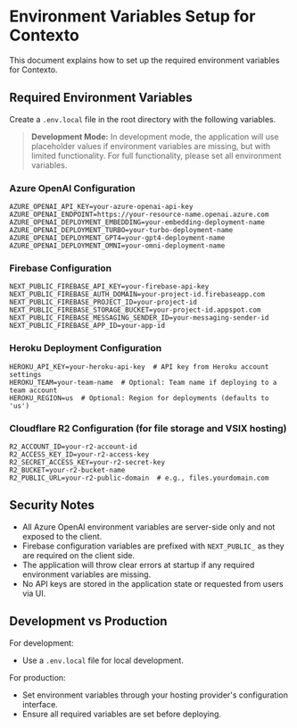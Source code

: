 # Environment Variables Setup for Contexto

This document explains how to set up the required environment variables for Contexto.

## Required Environment Variables

Create a `.env.local` file in the root directory with the following variables.

> **Development Mode:** In development mode, the application will use placeholder values if environment variables are missing, but with limited functionality. For full functionality, please set all environment variables.

### Azure OpenAI Configuration
```
AZURE_OPENAI_API_KEY=your-azure-openai-api-key
AZURE_OPENAI_ENDPOINT=https://your-resource-name.openai.azure.com
AZURE_OPENAI_DEPLOYMENT_EMBEDDING=your-embedding-deployment-name
AZURE_OPENAI_DEPLOYMENT_TURBO=your-turbo-deployment-name
AZURE_OPENAI_DEPLOYMENT_GPT4=your-gpt4-deployment-name
AZURE_OPENAI_DEPLOYMENT_OMNI=your-omni-deployment-name
```

### Firebase Configuration
```
NEXT_PUBLIC_FIREBASE_API_KEY=your-firebase-api-key
NEXT_PUBLIC_FIREBASE_AUTH_DOMAIN=your-project-id.firebaseapp.com
NEXT_PUBLIC_FIREBASE_PROJECT_ID=your-project-id
NEXT_PUBLIC_FIREBASE_STORAGE_BUCKET=your-project-id.appspot.com
NEXT_PUBLIC_FIREBASE_MESSAGING_SENDER_ID=your-messaging-sender-id
NEXT_PUBLIC_FIREBASE_APP_ID=your-app-id
```

### Heroku Deployment Configuration
```
HEROKU_API_KEY=your-heroku-api-key  # API key from Heroku account settings
HEROKU_TEAM=your-team-name  # Optional: Team name if deploying to a team account
HEROKU_REGION=us  # Optional: Region for deployments (defaults to 'us')
```

### Cloudflare R2 Configuration (for file storage and VSIX hosting)
```
R2_ACCOUNT_ID=your-r2-account-id
R2_ACCESS_KEY_ID=your-r2-access-key
R2_SECRET_ACCESS_KEY=your-r2-secret-key
R2_BUCKET=your-r2-bucket-name
R2_PUBLIC_URL=your-r2-public-domain  # e.g., files.yourdomain.com
```

## Security Notes

- All Azure OpenAI environment variables are server-side only and not exposed to the client.
- Firebase configuration variables are prefixed with `NEXT_PUBLIC_` as they are required on the client side.
- The application will throw clear errors at startup if any required environment variables are missing.
- No API keys are stored in the application state or requested from users via UI.

## Development vs Production

For development:
- Use a `.env.local` file for local development.

For production:
- Set environment variables through your hosting provider's configuration interface.
- Ensure all required variables are set before deploying.

